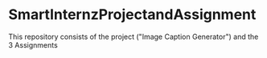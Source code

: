 # SmartInternzProjectandAssignment
This repository consists of the project ("Image Caption Generator") and the 3 Assignments
